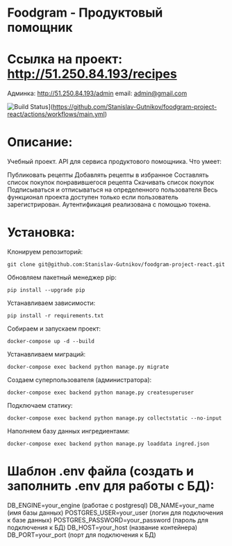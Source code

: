 # Foodgram - Продуктовый помощник
# Ссылка на проект: http://51.250.84.193/recipes
Админка: http://51.250.84.193/admin
email: admin@gmail.com

![Build Status](https://github.com/Stanislav-Gutnikov/foodgram-project-react/workflows/tests/badge.svg)](https://github.com/Stanislav-Gutnikov/foodgram-project-react/actions/workflows/main.yml)

# Описание:

Учебный проект. API для сервиса продуктового помощника. Что умеет:

Публиковать рецепты
Добавлять рецепты в избранное
Составлять список покупок понравившегося рецепта
Скачивать список покупок
Подписываться и отписываться на определенного пользователя
Весь функционал проекта доступен только если пользователь зарегистрирован. Аутентификация реализована с помощью токена.

# Установка:

Клонируем репозиторий:

```
git clone git@github.com:Stanislav-Gutnikov/foodgram-project-react.git
```

Обновляем пакетный менеджер pip:

```
pip install --upgrade pip
```

Устанавливаем зависимости:

```
pip install -r requirements.txt
```

Собираем и запускаем проект:

```
docker-compose up -d --build
```

Устанавливаем миграций:

```
docker-compose exec backend python manage.py migrate
```

Создаем суперпользователя (администратора):

```
docker-compose exec backend python manage.py createsuperuser
```

Подключаем статику:

```
docker-compose exec backend python manage.py collectstatic --no-input
```

Наполняем базу данных ингредиентами:

```
docker-compose exec backend python manage.py loaddata ingred.json
```

# Шаблон .env файла (создать и заполнить .env для работы с БД):
DB_ENGINE=your_engine (работае с postgresql)
DB_NAME=your_name (имя базы данных)
POSTGRES_USER=your_user (логин для подключения к базе данных)
POSTGRES_PASSWORD=your_password (пароль для подключения к БД)
DB_HOST=your_host (название контейнера)
DB_PORT=your_port (порт для подключения к БД)
